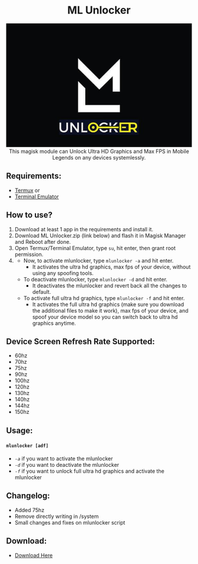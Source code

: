 <h1 align="center"> ML Unlocker </h1>
<p align="center"><img src="https://github.com/preparetodietm/ml_unlocker/blob/v2.0/.github/mlunlocker.jpg"> This magisk module can Unlock Ultra HD Graphics and Max FPS in Mobile Legends on any devices systemlessly.
</p>

## Requirements:
- [Termux](https://f-droid.org/en/packages/com.termux/) or
- [Terminal Emulator](https://play.google.com/store/apps/details?id=jackpal.androidterm)

## How to use?

1. Download at least 1 app in the requirements and install it.
2. Download ML Unlocker.zip (link below) and flash it in Magisk Manager and Reboot after done.
3. Open Termux/Terminal Emulator, type `su`, hit enter, then grant root permission.
4. - Now, to activate mlunlocker, type `mlunlocker -a` and hit enter.
     - It activates the ultra hd graphics, max fps of your device, without using any spoofing tools.
   - To deactivate mlunlocker, type `mlunlocker -d` and hit enter.
     - It deactivates the mlunlocker and revert back all the changes to default.
   - To activate full ultra hd graphics, type `mlunlocker -f` and hit enter.
     - It activates the full ultra hd graphics (make sure you download the additional files to make it work), max fps of your device, and spoof your device model so you can switch back to ultra hd graphics anytime.

## Device Screen Refresh Rate Supported:
- 60hz
- 70hz
- 75hz
- 90hz
- 100hz
- 120hz
- 130hz
- 140hz
- 144hz
- 150hz

## Usage:
#### `mlunlocker [adf]` <br/>
- *`-a`* if you want to activate the mlunlocker
- *`-d`* if you want to deactivate the mlunlocker
- *`-f`* if you want to unlock full ultra hd graphics and activate the mlunlocker

## Changelog:
- Added 75hz
- Remove directly writing in /system
- Small changes and fixes on mlunlocker script

## Download:
- [Download Here](https://www.pling.com/p/1653584/)
